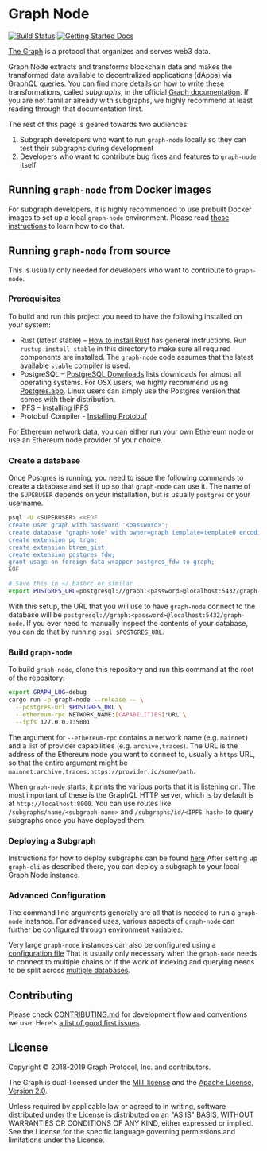 # Graph Node

[![Build Status](https://github.com/graphprotocol/graph-node/actions/workflows/ci.yml/badge.svg)](https://github.com/graphprotocol/graph-node/actions/workflows/ci.yml?query=branch%3Amaster)
[![Getting Started Docs](https://img.shields.io/badge/docs-getting--started-brightgreen.svg)](docs/getting-started.md)

[The Graph](https://thegraph.com/) is a protocol that organizes and serves web3 data.

Graph Node extracts and transforms blockchain data and makes the transformed
data available to decentralized applications (dApps) via GraphQL queries.
You can find more details on how to write these transformations, called
_subgraphs_, in the official [Graph
documentation](https://thegraph.com/docs/en/subgraphs/quick-start/). If you
are not familiar already with subgraphs, we highly recommend at least
reading through that documentation first.

The rest of this page is geared towards two audiences:

1. Subgraph developers who want to run `graph-node` locally so they can test
   their subgraphs during development
2. Developers who want to contribute bug fixes and features to `graph-node`
   itself

## Running `graph-node` from Docker images

For subgraph developers, it is highly recommended to use prebuilt Docker
images to set up a local `graph-node` environment. Please read [these
instructions](./docker/README.md) to learn how to do that.

## Running `graph-node` from source

This is usually only needed for developers who want to contribute to `graph-node`.

### Prerequisites

To build and run this project you need to have the following installed on your system:

- Rust (latest stable) – [How to install Rust](https://www.rust-lang.org/en-US/install.html)
  has general instructions. Run `rustup install stable` in this directory to make
  sure all required components are installed. The `graph-node` code assumes that the
  latest available `stable` compiler is used.
- PostgreSQL – [PostgreSQL Downloads](https://www.postgresql.org/download/) lists
  downloads for almost all operating systems. For OSX users, we highly recommend
  using [Postgres.app](https://postgresapp.com/). Linux users can simply use the
  Postgres version that comes with their distribution.
- IPFS – [Installing IPFS](https://docs.ipfs.io/install/)
- Protobuf Compiler - [Installing Protobuf](https://grpc.io/docs/protoc-installation/)

For Ethereum network data, you can either run your own Ethereum node or use an Ethereum node provider of your choice.

### Create a database

Once Postgres is running, you need to issue the following commands to create a database
and set it up so that `graph-node` can use it. The name of the `SUPERUSER` depends
on your installation, but is usually `postgres` or your username.

```bash
psql -U <SUPERUSER> <<EOF
create user graph with password '<password>';
create database "graph-node" with owner=graph template=template0 encoding='UTF8' locale='C';
create extension pg_trgm;
create extension btree_gist;
create extension postgres_fdw;
grant usage on foreign data wrapper postgres_fdw to graph;
EOF

# Save this in ~/.bashrc or similar
export POSTGRES_URL=postgresql://graph:<password>@localhost:5432/graph-node
```

With this setup, the URL that you will use to have `graph-node` connect to the
database will be `postgresql://graph:<password>@localhost:5432/graph-node`. If
you ever need to manually inspect the contents of your database, you can do
that by running `psql $POSTGRES_URL`.

### Build `graph-node`

To build `graph-node`, clone this repository and run this command at the
root of the repository:

```bash
export GRAPH_LOG=debug
cargo run -p graph-node --release -- \
  --postgres-url $POSTGRES_URL \
  --ethereum-rpc NETWORK_NAME:[CAPABILITIES]:URL \
  --ipfs 127.0.0.1:5001
```

The argument for `--ethereum-rpc` contains a network name (e.g. `mainnet`) and
a list of provider capabilities (e.g. `archive,traces`). The URL is the address
of the Ethereum node you want to connect to, usually a `https` URL, so that the
entire argument might be `mainnet:archive,traces:https://provider.io/some/path`.

When `graph-node` starts, it prints the various ports that it is listening on.
The most important of these is the GraphQL HTTP server, which is by default
is at `http://localhost:8000`. You can use routes like `/subgraphs/name/<subgraph-name>`
and `/subgraphs/id/<IPFS hash>` to query subgraphs once you have deployed them.

### Deploying a Subgraph

Instructions for how to deploy subgraphs can be found [here](https://thegraph.com/docs/en/subgraphs/developing/introduction/) After setting up `graph-cli` as described there, you can deploy a subgraph to your local Graph Node instance.

### Advanced Configuration

The command line arguments generally are all that is needed to run a
`graph-node` instance. For advanced uses, various aspects of `graph-node`
can further be configured through [environment
variables](https://github.com/graphprotocol/graph-node/blob/master/docs/environment-variables.md).

Very large `graph-node` instances can also be configured using a
[configuration file](./docs/config.md) That is usually only necessary when
the `graph-node` needs to connect to multiple chains or if the work of
indexing and querying needs to be split across [multiple databases](./docs/config.md).

## Contributing

Please check [CONTRIBUTING.md](CONTRIBUTING.md) for development flow and conventions we use.
Here's [a list of good first issues](https://github.com/graphprotocol/graph-node/labels/good%20first%20issue).

## License

Copyright &copy; 2018-2019 Graph Protocol, Inc. and contributors.

The Graph is dual-licensed under the [MIT license](LICENSE-MIT) and the [Apache License, Version 2.0](LICENSE-APACHE).

Unless required by applicable law or agreed to in writing, software distributed under the License is distributed on an "AS IS" BASIS, WITHOUT WARRANTIES OR CONDITIONS OF ANY KIND, either expressed or implied. See the License for the specific language governing permissions and limitations under the License.
